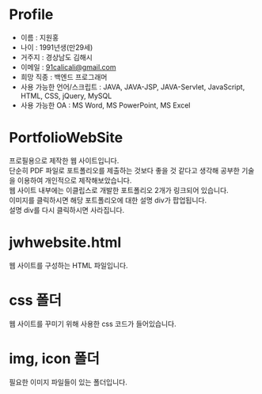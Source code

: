 # Profile
- 이름 : 지원홍
- 나이 : 1991년생(만29세)
- 거주지 : 경상남도 김해시
- 이메일 : 91calicali@gmail.com
- 희망 직종 : 백엔드 프로그래머
- 사용 가능한 언어/스크립트 : JAVA, JAVA-JSP, JAVA-Servlet, JavaScript, HTML, CSS, jQuery, MySQL
- 사용 가능한 OA : MS Word, MS PowerPoint, MS Excel

# PortfolioWebSite
프로필용으로 제작한 웹 사이트입니다.  
단순히 PDF 파일로 포트폴리오를 제출하는 것보다 좋을 것 같다고 생각해 공부한 기술을 이용하여 개인적으로 제작해보았습니다.  
웹 사이트 내부에는 이클립스로 개발한 포트폴리오 2개가 링크되어 있습니다.  
이미지를 클릭하시면 해당 포트폴리오에 대한 설명 div가 팝업됩니다.  
설명 div를 다시 클릭하시면 사라집니다.  

# jwhwebsite.html
웹 사이트를 구성하는 HTML 파일입니다.

# css 폴더
웹 사이트를 꾸미기 위해 사용한 css 코드가 들어있습니다.

# img, icon 폴더
필요한 이미지 파일들이 있는 폴더입니다.
